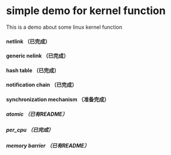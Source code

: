 # simple demo for kernel function
This is a demo about some linux kernel function

#### netlink  （已完成）

#### generic nelink  （已完成）

#### hash table  （已完成）

#### notification chain  （已完成）

#### synchronization mechanism  （准备完成）

##### atomic （已有README）

##### per_cpu （已完成）

##### memory barrier （已有README）

